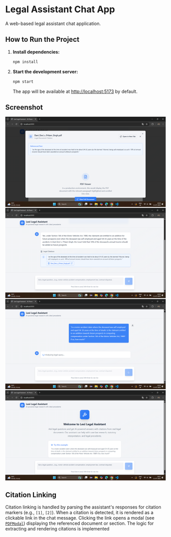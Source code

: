 # Legal Assistant Chat App

A web-based legal assistant chat application.

## How to Run the Project

1. **Install dependencies:**
   ```sh
   npm install
   ```

2. **Start the development server:**
   ```sh
   npm start
   ```
   The app will be available at [http://localhost:5173](http://localhost:5173) by default.

## Screenshot

![Screenshot](public/Screenshot%202025-07-11%20193000.png)
![Screenshot](public/Screenshot%202025-07-11%20192943.png)
![Screenshot](public/Screenshot%202025-07-11%20192924.png)
![Screenshot](public/Screenshot%202025-07-11%20192737.png)


## Citation Linking

Citation linking is handled by parsing the assistant's responses for citation markers (e.g., `[1]`, `[2]`). When a citation is detected, it is rendered as a clickable link in the chat message. Clicking the link opens a modal (see [`PDFModal`](src/components/PDFModal.tsx)) displaying the referenced document or section. The logic for extracting and rendering citations is implemented
